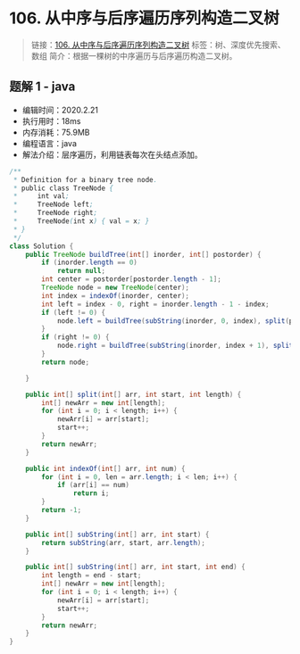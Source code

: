 # 106. 从中序与后序遍历序列构造二叉树

> 链接：[106. 从中序与后序遍历序列构造二叉树](https://leetcode-cn.com/problems/construct-binary-tree-from-inorder-and-postorder-traversal/)
> 标签：树、深度优先搜索、数组
> 简介：根据一棵树的中序遍历与后序遍历构造二叉树。

## 题解 1 - java

- 编辑时间：2020.2.21
- 执行用时：18ms
- 内存消耗：75.9MB
- 编程语言：java
- 解法介绍：层序遍历，利用链表每次在头结点添加。

```java
/**
 * Definition for a binary tree node.
 * public class TreeNode {
 *     int val;
 *     TreeNode left;
 *     TreeNode right;
 *     TreeNode(int x) { val = x; }
 * }
 */
class Solution {
    public TreeNode buildTree(int[] inorder, int[] postorder) {
		if (inorder.length == 0)
			return null;
		int center = postorder[postorder.length - 1];
		TreeNode node = new TreeNode(center);
		int index = indexOf(inorder, center);
		int left = index - 0, right = inorder.length - 1 - index;
		if (left != 0) {
			node.left = buildTree(subString(inorder, 0, index), split(postorder, 0, left));
		}
		if (right != 0) {
			node.right = buildTree(subString(inorder, index + 1), split(postorder, 0 + left, right));
		}
		return node;

	}

	public int[] split(int[] arr, int start, int length) {
		int[] newArr = new int[length];
		for (int i = 0; i < length; i++) {
			newArr[i] = arr[start];
			start++;
		}
		return newArr;
	}

	public int indexOf(int[] arr, int num) {
		for (int i = 0, len = arr.length; i < len; i++) {
			if (arr[i] == num)
				return i;
		}
		return -1;
	}

	public int[] subString(int[] arr, int start) {
		return subString(arr, start, arr.length);
	}

	public int[] subString(int[] arr, int start, int end) {
		int length = end - start;
		int[] newArr = new int[length];
		for (int i = 0; i < length; i++) {
			newArr[i] = arr[start];
			start++;
		}
		return newArr;
	}
}
```
